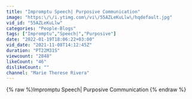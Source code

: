 ```yaml
---
title: "Impromptu Speech| Purposive Communication"
image: "https:\/\/i.ytimg.com\/vi\/55AZLeKuLlw\/hqdefault.jpg"
vid_id: "55AZLeKuLlw"
categories: "People-Blogs"
tags: ["Impromptu","Speech|","Purposive"]
date: "2022-01-19T18:06:22+03:00"
vid_date: "2021-11-08T14:12:45Z"
duration: "PT22M31S"
viewcount: "2848"
likeCount: "46"
dislikeCount: ""
channel: "Marie Therese Rivera"
---
```

{% raw %}Impromptu Speech| Purposive Communication {% endraw %}
